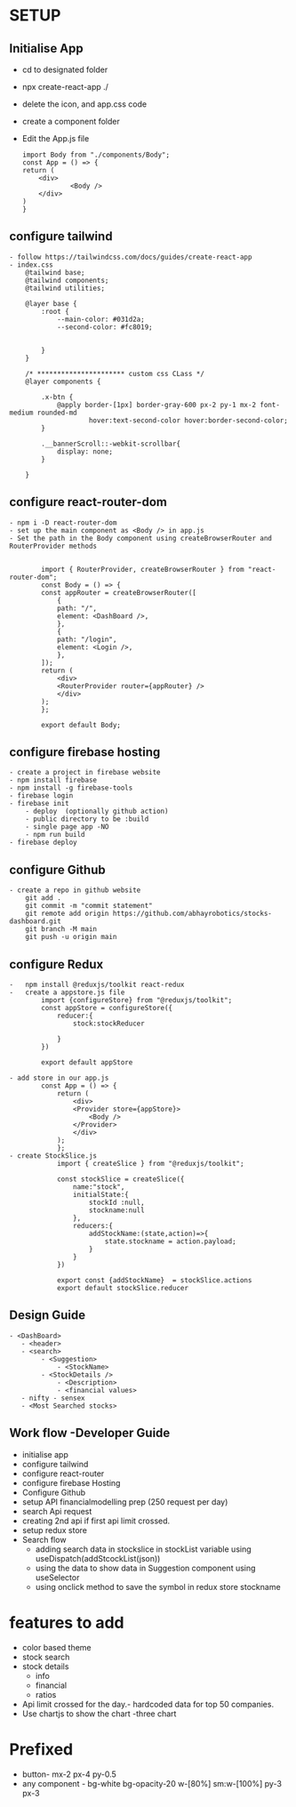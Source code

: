 # SETUP
## Initialise App
-   cd to designated folder
-   npx create-react-app ./
-   delete the icon, and app.css code
-   create a component folder
-   Edit the App.js file
    
        import Body from "./components/Body";
        const App = () => {
        return (
            <div>
                    <Body />
            </div>
        )
        }
##    configure tailwind 
    - follow https://tailwindcss.com/docs/guides/create-react-app
    - index.css    
        @tailwind base;
        @tailwind components;
        @tailwind utilities;

        @layer base {
            :root {
                --main-color: #031d2a;
                --second-color: #fc8019;
            

            }
        }

        /* ********************** custom css CLass */
        @layer components {

            .x-btn {
                @apply border-[1px] border-gray-600 px-2 py-1 mx-2 font-medium rounded-md 
                        hover:text-second-color hover:border-second-color;
            }
            
            .__bannerScroll::-webkit-scrollbar{
                display: none;
            }

        }

##   configure react-router-dom
    - npm i -D react-router-dom
    - set up the main component as <Body /> in app.js
    - Set the path in the Body component using createBrowserRouter and RouterProvider methods
            
            
            import { RouterProvider, createBrowserRouter } from "react-router-dom";
            const Body = () => {
            const appRouter = createBrowserRouter([
                {
                path: "/",
                element: <DashBoard />,
                },
                {
                path: "/login",
                element: <Login />,
                },
            ]);
            return (
                <div>
                <RouterProvider router={appRouter} />
                </div>
            );
            };

            export default Body;
## configure firebase hosting
    - create a project in firebase website
    - npm install firebase
    - npm install -g firebase-tools
    - firebase login
    - firebase init
        - deploy  (optionally github action)
        - public directory to be :build 
        - single page app -NO
        - npm run build
    - firebase deploy

## configure Github
    - create a repo in github website
        git add .
        git commit -m "commit statement"
        git remote add origin https://github.com/abhayrobotics/stocks-dashboard.git
        git branch -M main
        git push -u origin main

## configure Redux
    -   npm install @reduxjs/toolkit react-redux
    -   create a appstore.js file 
            import {configureStore} from "@reduxjs/toolkit";
            const appStore = configureStore({
                reducer:{
                    stock:stockReducer

                }
            })

            export default appStore

    - add store in our app.js
            const App = () => {
                return (
                    <div>
                    <Provider store={appStore}>
                        <Body />
                    </Provider>
                    </div>
                );
                };
    - create StockSlice.js
                import { createSlice } from "@reduxjs/toolkit";

                const stockSlice = createSlice({
                    name:"stock",
                    initialState:{
                        stockId :null,
                        stockname:null
                    },
                    reducers:{
                        addStockName:(state,action)=>{
                            state.stockname = action.payload;
                        }
                    }
                })

                export const {addStockName}  = stockSlice.actions
                export default stockSlice.reducer


## Design Guide
    - <DashBoard>
       - <header>
       - <search>
            - <Suggestion>
                - <StockName>
            - <StockDetails />
                - <Description>
                - <financial values>
       - nifty - sensex
       - <Most Searched stocks>

## Work flow -Developer Guide
-   initialise app
-   configure tailwind
-   configure react-router
-   configure firebase Hosting
-   Configure Github
-   setup API financialmodelling prep (250 request per day)
-   search Api request
-   creating 2nd api if first api limit crossed.
-   setup redux store
-   Search flow
    -   adding search data in stockslice in stockList variable using useDispatch(addStcockList(json))
    -   using the data to show data in Suggestion component using useSelector
    -   using onclick method to save the symbol in redux store stockname


    

       


# features to add
-  color based theme
-  stock search 
-  stock details
    - info
    - financial
    - ratios
-  Api limit crossed for the day.- hardcoded data for top 50 companies.
-  Use chartjs to show the chart
    -three chart

# Prefixed 
- button- mx-2 px-4 py-0.5
- any component - bg-white bg-opacity-20  w-[80%] sm:w-[100%] py-3 px-3 